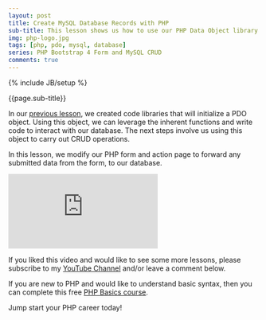 ```yaml
---
layout: post
title: Create MySQL Database Records with PHP
sub-title: This lesson shows us how to use our PHP Data Object library in our PHP application, to insert new records into our MySQL Database 
img: php-logo.jpg
tags: [php, pdo, mysql, database]
series: PHP Bootstrap 4 Form and MySQL CRUD
comments: true
---
```

{% include JB/setup %}

{{page.sub-title}}

<!--more-->
In our [previous lesson](https://trevoirwilliams.github.io/2019-11-05-php-pdo/), we created code libraries that will initialize a PDO object. Using this object, we can leverage the inherent functions and write code to interact with our database. The next steps involve us using this object to carry out CRUD operations. 

In this lesson, we modify our PHP form and action page to forward any submitted data from the form, to our database. 

<div class="well embed-container">
    <iframe  src="https://www.youtube.com/embed/CQNIFDdaF1Y" frameborder="0" allow="accelerometer; autoplay; encrypted-media; gyroscope; picture-in-picture" allowfullscreen></iframe>
</div>

If you liked this video and would like to see some more lessons, please subscribe to my [YouTube Channel](http://bit.ly/2JlTIs4) and/or leave a comment below.


If you are new to PHP and would like to understand basic syntax, then you can complete this free [PHP Basics course](http://bit.ly/2nEh7NT). 

Jump start your PHP career today! 
